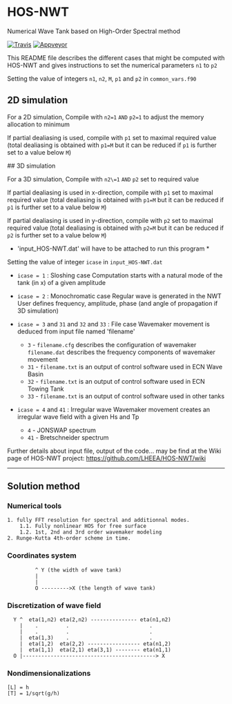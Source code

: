 # HOS-NWT

Numerical Wave Tank based on High-Order Spectral method

[![Travis][buildstatus_image_travis]][travisci]
[![Appveyor][buildstatus_image_appveyor]][appveyorci]

This README file describes the different cases that might be computed with HOS-NWT
and gives instructions to set the numerical parameters `n1` to `p2`

Setting the value of integers `n1`, `n2`, `M`, `p1` and `p2` in `common_vars.f90`

## 2D simulation

For a 2D simulation,
   Compile with `n2=1` `AND` `p2=1` to adjust the memory allocation to minimum

   If partial dealiasing is used, compile with `p1` set to maximal required value
   (total dealiasing is obtained with `p1=M`
   but it can be reduced if `p1` is further set to a value below `M`)

## 3D simulation

For a 3D simulation,
   Compile with `n2\=1` `AND` `p2` set to required value

   If partial dealiasing is used in x-direction,
   compile with `p1` set to maximal required value (total dealiasing is obtained with `p1=M`
   but it can be reduced if `p1` is further set to a value below `M`)

   If partial dealiasing is used in y-direction,
   compile with `p2` set to maximal required value (total dealiasing is obtained with `p2=M`
   but it can be reduced if `p2` is further set to a value below `M`)

* 'input_HOS-NWT.dat' will have to be attached to run this program *

Setting the value of integer `icase` in `input_HOS-NWT.dat`

- `icase = 1` : Sloshing case
    Computation starts with a natural mode of the tank (in x) of a given amplitude

- `icase = 2` : Monochromatic case
    Regular wave is generated in the NWT
    User defines frequency, amplitude, phase (and angle of propagation if 3D simulation)

- `icase = 3` and `31` and `32` and `33` : File case
    Wavemaker movement is deduced from input file named 'filename'
    - `3`  - `filename.cfg` describes the configuration of wavemaker
        `filename.dat` describes the frequency components of wavemaker movement
    - `31` - `filename.txt` is an output of control software used in ECN Wave Basin
    - `32` - `filename.txt` is an output of control software used in ECN Towing Tank
    - `33` - `filename.txt` is an output of control software used in other tanks

- `icase = 4` and `41` : Irregular wave
   Wavemaker movement creates an irregular wave field with a given Hs and Tp
    - `4`  - JONSWAP spectrum
    - `41` - Bretschneider spectrum

Further details about input file, output of the code... may be find at the Wiki page of HOS-NWT project: https://github.com/LHEEA/HOS-NWT/wiki

***

## Solution method

### Numerical tools

    1. fully FFT resolution for spectral and additionnal modes.
        1.1. Fully nonlinear HOS for free surface
        1.2. 1st, 2nd and 3rd order wavemaker modeling
    2. Runge-Kutta 4th-order scheme in time.


### Coordinates system

             ^ Y (the width of wave tank)
             |
             |
             O --------->X (the length of wave tank)


### Discretization of wave field

      Y ^  eta(1,n2) eta(2,n2) --------------- eta(n1,n2)
        |    .         .                          .
        |    .         .                          .
        |  eta(1,3)    .                          .
        |  eta(1,2)  eta(2,2) ----------------- eta(n1,2)
        |  eta(1,1)  eta(2,1) eta(3,1) -------- eta(n1,1)
      O |-------------------------------------------> X


### Nondimensionalizations

    [L] = h
    [T] = 1/sqrt(g/h)


[buildstatus_image_travis]: https://travis-ci.org/LHEEA/HOS-NWT.svg?branch=master
[travisci]: https://travis-ci.org/LHEEA/HOS-NWT

[buildstatus_image_appveyor]: https://ci.appveyor.com/api/projects/status/9pu4d2njd540ffkp?svg=true
[appveyorci]: https://ci.appveyor.com/project/Gjacquenot/hos-nwt
